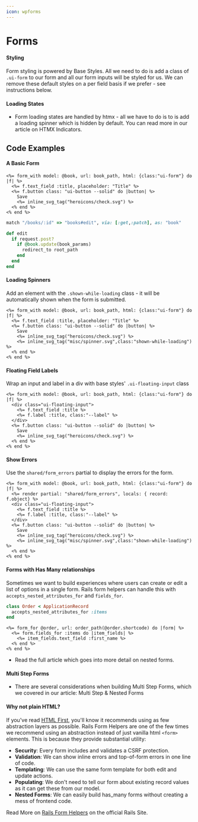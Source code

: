 ```yaml
---
icon: wpforms
---
```


# Forms

#### Styling

Form styling is powered by Base Styles. All we need to do is add a class of `.ui-form` to our form and all our form inputs will be styled for us. We can remove these default styles on a per field basis if we prefer - see instructions below.

#### Loading States

* Form loading states are handled by htmx - all we have to do is to is add a loading spinner which is hidden by default. You can read more in our article on HTMX Indicators.

## Code Examples

#### A Basic Form

```erb
<%= form_with model: @book, url: book_path, html: {class:"ui-form"} do |f| %>
  <%= f.text_field :title, placeholder: "Title" %>
  <%= f.button class: "ui-button --solid" do |button| %>
    Save  
    <%= inline_svg_tag("heroicons/check.svg") %>
  <% end %>
<% end %>
```

```ruby
match "/books/:id" => "books#edit", via: [:get,:patch], as: "book"
```

```ruby
def edit
  if request.post?
    if @book.update(book_params)
      redirect_to root_path
    end
  end
end
```

#### Loading Spinners

Add an element with the `.shown-while-loading` class - it will be automatically shown when the form is submitted.

```erb
<%= form_with model: @book, url: book_path, html: {class:"ui-form"} do |f| %>
  <%= f.text_field :title, placeholder: "Title" %>
  <%= f.button class: "ui-button --solid" do |button| %>
    Save  
    <%= inline_svg_tag("heroicons/check.svg") %>
    <%= inline_svg_tag("misc/spinner.svg",class:"shown-while-loading") %>
  <% end %>
<% end %>
```

#### Floating Field Labels

Wrap an input and label in a div with base styles' `.ui-floating-input` class

```erb
<%= form_with model: @book, url: book_path, html: {class:"ui-form"} do |f| %>
  <div class="ui-floating-input">
    <%= f.text_field :title %>
    <%= f.label :title, class:"--label" %>
  </div>
  <%= f.button class: "ui-button --solid" do |button| %>
    Save  
    <%= inline_svg_tag("heroicons/check.svg") %>
  <% end %>
<% end %>
```

#### Show Errors

Use the `shared/form_errors` partial to display the errors for the form.

```erb
<%= form_with model: @book, url: book_path, html: {class:"ui-form"} do |f| %>
  <%= render partial: "shared/form_errors", locals: { record: f.object} %>
  <div class="ui-floating-input">
    <%= f.text_field :title %>
    <%= f.label :title, class:"--label" %>
  </div>
  <%= f.button class: "ui-button --solid" do |button| %>
    Save  
    <%= inline_svg_tag("heroicons/check.svg") %>
    <%= inline_svg_tag("misc/spinner.svg",class:"shown-while-loading") %>
  <% end %>
<% end %>
```

#### Forms with Has Many relationships

Sometimes we want to build experiences where users can create or edit a list of options in a single form. Rails form helpers can handle this with `accepts_nested_attributes_for` and `fields_for`.

```ruby
class Order < ApplicationRecord
  accepts_nested_attributes_for :items 
end
```

```erb
<%= form_for @order, url: order_path(@order.shortcode) do |form| %>
  <%= form.fields_for :items do |item_fields| %>
    <%= item_fields.text_field :first_name %> 
  <% end %>
<% end %>
```

* Read the full article which goes into more detail on nested forms.

#### Multi Step Forms

* There are several considerations when building Multi Step Forms, which we covered in our article: Multi Step & Nested Forms

#### Why not plain HTML?

If you've read [HTML First](https://html-first.com/), you'll know it recommends using as few abstraction layers as possible. Rails Form Helpers are one of the few times we recommend using an abstraction instead of just vanilla html `<form>` elements. This is because they provide substantial utility:

* **Security**: Every form includes and validates a CSRF protection.
* **Validation**: We can show inline errors and top-of-form errors in one line of code.
* **Templating**: We can use the same form template for both edit and update actions.
* **Populating**: We don't need to tell our form about existing record values as it can get these from our model.
* **Nested Forms**: We can easily build has\_many forms without creating a mess of frontend code.

Read More on [Rails Form Helpers](https://guides.rubyonrails.org/form_helpers.html#working-with-basic-forms) on the official Rails Site.
